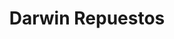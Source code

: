 ---
title: "Darwin Repuestos"
url: /ciudad-autonoma-de-buenos-aires/darwin-repuestos/
shop: Autoteile
---